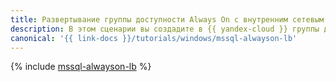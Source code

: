 ```yaml
---
title: Развертывание группы доступности Always On с внутренним сетевым балансировщиком
description: В этом сценарии вы создадите в {{ yandex-cloud }} группы доступности Always On с балансировкой нагрузки между узлами с помощью внутреннего сетевого балансировщика.
canonical: '{{ link-docs }}/tutorials/windows/mssql-alwayson-lb'
---
```


{% include [mssql-alwayson-lb](../../_tutorials/windows/mssql-alwayson-lb.md) %}
